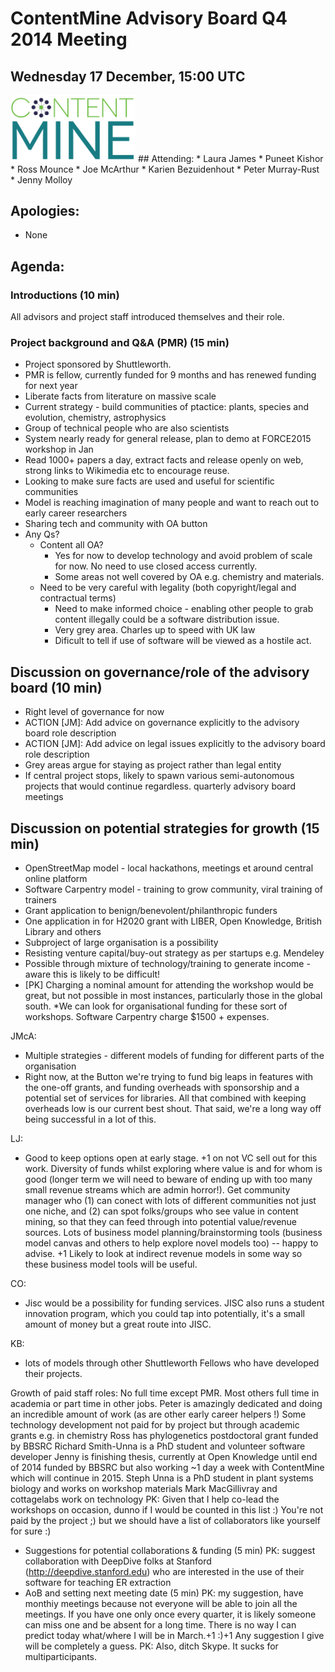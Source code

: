 # ContentMine Advisory Board Q4 2014 Meeting
## Wednesday 17 December, 15:00 UTC
<img src="https://github.com/ContentMine/ebi_workshop_20141006/raw/master/setup/CM_logo.png" width="200px"/>
## Attending: 
* Laura James
* Puneet Kishor
* Ross Mounce
* Joe McArthur
* Karien Bezuidenhout
* Peter Murray-Rust
* Jenny Molloy

## Apologies:
* None

## Agenda:

### Introductions (10 min)

All advisors and project staff introduced themselves and their role.

### Project background and Q&A (PMR) (15 min)

* Project sponsored by Shuttleworth.
* PMR is fellow, currently funded for 9 months and has renewed funding for next year
* Liberate facts from literature on massive scale
* Current strategy - build communities of ptactice: plants, species and evolution, chemistry, astrophysics
* Group of technical people who are also scientists
* System nearly ready for general release, plan to demo at FORCE2015 workshop in Jan
* Read 1000+ papers a day, extract facts and release openly on web, strong links to Wikimedia etc to encourage reuse.
* Looking to make sure facts are used and useful for scientific communities
* Model is reaching imagination of many people and want to reach out to early career researchers
* Sharing tech and community with OA button
* Any Qs?
  * Content all OA?
    * Yes for now to develop technology and avoid problem of scale for now. No need to use closed access currently.
    * Some areas not well covered by OA e.g. chemistry and materials.
  * Need to be very careful with legality (both copyright/legal and contractual terms)
    * Need to make informed choice - enabling other people to grab content illegally could be a software distribution issue.
    * Very grey area. Charles up to speed with UK law
    * Dificult to tell if use of software will be viewed as a hostile act.


## Discussion on governance/role of the advisory board (10 min)
* Right level of governance for now
* ACTION [JM]: Add advice on governance explicitly to the advisory board role description
* ACTION [JM]: Add advice on legal issues explicitly to the advisory board role description
* Grey areas argue for staying as project rather than legal entity
* If central project stops, likely to spawn various semi-autonomous projects that would continue regardless.
quarterly advisory board meetings


## Discussion on potential strategies for growth (15 min)
* OpenStreetMap model - local hackathons, meetings et around central online platform
* Software Carpentry model - training to grow community, viral training of trainers
* Grant application to benign/benevolent/philanthropic funders
* One application in for H2020 grant with LIBER, Open Knowledge, British Library and others
* Subproject of large organisation is a possibility
* Resisting venture capital/buy-out strategy as per startups e.g. Mendeley
* Possible through mixture of technology/training to generate income - aware this is likely to be difficult! 
* [PK] Charging a nominal amount for attending the workshop would be great, but not possible in most instances, particularly those in the global south. 
   *We can look for organisational funding for these sort of workshops. Software Carpentry charge $1500 + expenses.

JMcA: 
* Multiple strategies - different models of funding for different parts of the organisation
* Right now, at the Button we're trying to fund big leaps in features with the one-off grants, and funding overheads with sponsorship and a potential set of services for libraries. All that combined with keeping overheads low is our current best shout. That said, we're a long way off being successful in a lot of this.  

LJ:
* Good to keep options open at early stage. +1 on not VC sell out for this work. Diversity of funds whilst exploring where value is and for whom is good (longer term we will need to beware of ending up with too many small revenue streams which are admin horror!).  Get community manager who (1) can conect with lots of different communities not just one niche, and (2) can spot folks/groups who see value in content mining, so that they can feed through into potential value/revenue sources.  Lots of business model planning/brainstorming tools (business model canvas and others to help explore novel models too) -- happy to advise. +1 Likely to look at indirect revenue models in some way so these business model tools will be useful. 

CO:
* Jisc would be a possibility for funding services. JISC also runs a student innovation program, which you could tap into potentially, it's a small amount of money but a great route into JISC. 

KB:
* lots of models through other Shuttleworth Fellows who have developed their projects.

Growth of paid staff roles:
No full time except PMR. Most others full time in academia or part time in other jobs. Peter is amazingly dedicated and doing an incredible amount of work (as are other early career helpers !)
Some technology development not paid for by project but through academic grants e.g. in chemistry
Ross has phylogenetics postdoctoral grant funded by BBSRC
Richard Smith-Unna is a PhD student and volunteer software developer
Jenny is finishing thesis, currently at Open Knowledge until end of 2014 funded by BBSRC but also working ~1 day a week with ContentMine which will continue in 2015.
Steph Unna is a PhD student in plant systems biology and works on workshop materials
Mark MacGillivray and cottagelabs work on technology
PK: Given that I help co-lead the workshops on occasion, dunno if I would be counted in this list :) You're not paid by the project ;) but we should have a list of collaborators like yourself for sure :)

* Suggestions for potential collaborations & funding (5 min)
PK: suggest collaboration with DeepDive folks at Stanford (http://deepdive.stanford.edu) who are interested in the use of their software for teaching ER extraction
* AoB and setting next meeting date (5 min)
PK: my suggestion, have monthiy meetings because not everyone will be able to join all the meetings. If you have one only once every quarter, it is likely someone can miss one and be absent for a long time. There is no way I can predict today what/where I will be in March.+1 :)+1  Any suggestion I give will be completely a guess.
PK: Also, ditch Skype. It sucks for multiparticipants.
